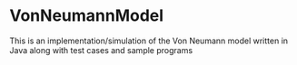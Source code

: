 # VonNeumannModel
This is an implementation/simulation of the Von Neumann model written in Java along with test cases and sample programs
